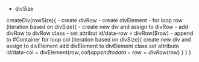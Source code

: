 - divSize

createDiv(rowSize){
    - create divRow
    - create divElement
    - for loop row (iteration based on divSize){
        - create new div and assign to divRow
        - add divRow to divRow class
        - set attribut id/data-row = divRow($row)
        - append to #Container
        for loop col (iteration based on divSize){
            create new div and assign to divElement
            add divElement to divElement class
            set attribute id/data-col = divElement($row,col)
            append to data-row = divRow($row)
        }
    }
}